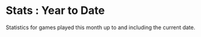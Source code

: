 # Stats : Year to Date

Statistics for games played this month up to and including the current date.

<ClientOnly>
<BoardGameStatsViewer datasourceUrl="https://boardgames-api.calisaurus.net/api/boardgame/stats/byYear/toDate" />
</ClientOnly>